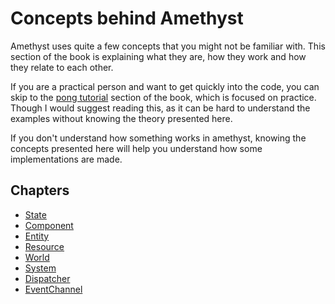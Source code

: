 # Concepts behind Amethyst

Amethyst uses quite a few concepts that you might not be familiar with.
This section of the book is explaining what they are, how they work and
how they relate to each other.

If you are a practical person and want to get quickly into the code, you can skip to the [pong tutorial][pt]
section of the book, which is focused on practice. 
Though I would suggest reading this, as it can be hard to understand the examples without knowing the theory presented here.

If you don't understand how something works in amethyst, knowing the concepts presented here will help you understand how some implementations are made.

[pt]: ../pong-tutorial.html

## Chapters
* [State][st]
* [Component][comp]
* [Entity][ent]
* [Resource][res]
* [World][world]
* [System][sys]
* [Dispatcher][dispatch]
* [EventChannel][evc]

[st]: ./state.html
[comp]: ./component.html
[ent]: ./entity.html
[res]: ./resource.html
[world]: ./world.html
[sys]: ./system.html
[dispatch]: ./dispatcher.html
[evc]: ./event-channel.html
